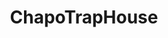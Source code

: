 ---
title: ChapoTrapHouse
crosslinks:
- autotldr
- youtubot
- politics
- Enough_Sanders_Spam
- neoliberal
- The_Donald
- youtubefactsbot
- socialism
- u_imguralbumbot
- SubredditDrama
- LeftWithoutEdge
- ESS
- Drama
- LateStageCapitalism
- autourbanbot
- Anarchism
- botpopularitybot
- pics
- PoliticalHumor
- Anarcho_Capitalism
---
